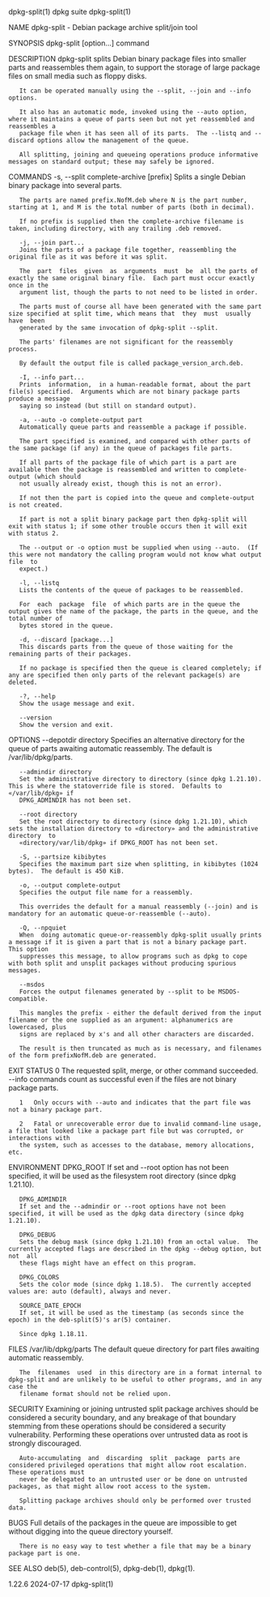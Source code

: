 dpkg-split(1)								  dpkg suite								 dpkg-split(1)

NAME
       dpkg-split - Debian package archive split/join tool

SYNOPSIS
       dpkg-split [option...] command

DESCRIPTION
       dpkg-split splits Debian binary package files into smaller parts and reassembles them again, to support the storage of large package files on small
       media such as floppy disks.

       It can be operated manually using the --split, --join and --info options.

       It also has an automatic mode, invoked using the --auto option, where it maintains a queue of parts seen but not yet reassembled and reassembles a
       package file when it has seen all of its parts.	The --listq and --discard options allow the management of the queue.

       All splitting, joining and queueing operations produce informative messages on standard output; these may safely be ignored.

COMMANDS
       -s, --split complete-archive [prefix]
	   Splits a single Debian binary package into several parts.

	   The parts are named prefix.NofM.deb where N is the part number, starting at 1, and M is the total number of parts (both in decimal).

	   If no prefix is supplied then the complete-archive filename is taken, including directory, with any trailing .deb removed.

       -j, --join part...
	   Joins the parts of a package file together, reassembling the original file as it was before it was split.

	   The	part  files  given  as	arguments  must	 be  all the parts of exactly the same original binary file.  Each part must occur exactly once in the
	   argument list, though the parts to not need to be listed in order.

	   The parts must of course all have been generated with the same part size specified at split time, which means that  they  must  usually  have  been
	   generated by the same invocation of dpkg-split --split.

	   The parts' filenames are not significant for the reassembly process.

	   By default the output file is called package_version_arch.deb.

       -I, --info part...
	   Prints  information,	 in a human-readable format, about the part file(s) specified.	Arguments which are not binary package parts produce a message
	   saying so instead (but still on standard output).

       -a, --auto -o complete-output part
	   Automatically queue parts and reassemble a package if possible.

	   The part specified is examined, and compared with other parts of the same package (if any) in the queue of packages file parts.

	   If all parts of the package file of which part is a part are available then the package is reassembled and written to complete-output (which should
	   not usually already exist, though this is not an error).

	   If not then the part is copied into the queue and complete-output is not created.

	   If part is not a split binary package part then dpkg-split will exit with status 1; if some other trouble occurs then it will exit with status 2.

	   The --output or -o option must be supplied when using --auto.  (If this were not mandatory the calling program would not know what output  file  to
	   expect.)

       -l, --listq
	   Lists the contents of the queue of packages to be reassembled.

	   For	each  package  file  of which parts are in the queue the output gives the name of the package, the parts in the queue, and the total number of
	   bytes stored in the queue.

       -d, --discard [package...]
	   This discards parts from the queue of those waiting for the remaining parts of their packages.

	   If no package is specified then the queue is cleared completely; if any are specified then only parts of the relevant package(s) are deleted.

       -?, --help
	   Show the usage message and exit.

       --version
	   Show the version and exit.

OPTIONS
       --depotdir directory
	   Specifies an alternative directory for the queue of parts awaiting automatic reassembly.  The default is /var/lib/dpkg/parts.

       --admindir directory
	   Set the administrative directory to directory (since dpkg 1.21.10).	This is where the statoverride file is stored.	Defaults to «/var/lib/dpkg» if
	   DPKG_ADMINDIR has not been set.

       --root directory
	   Set the root directory to directory (since dpkg 1.21.10), which sets the installation directory to «directory» and the administrative directory  to
	   «directory/var/lib/dpkg» if DPKG_ROOT has not been set.

       -S, --partsize kibibytes
	   Specifies the maximum part size when splitting, in kibibytes (1024 bytes).  The default is 450 KiB.

       -o, --output complete-output
	   Specifies the output file name for a reassembly.

	   This overrides the default for a manual reassembly (--join) and is mandatory for an automatic queue-or-reassemble (--auto).

       -Q, --npquiet
	   When	 doing automatic queue-or-reassembly dpkg-split usually prints a message if it is given a part that is not a binary package part.  This option
	   suppresses this message, to allow programs such as dpkg to cope with both split and unsplit packages without producing spurious messages.

       --msdos
	   Forces the output filenames generated by --split to be MSDOS-compatible.

	   This mangles the prefix - either the default derived from the input filename or the one supplied as an argument: alphanumerics are lowercased, plus
	   signs are replaced by x's and all other characters are discarded.

	   The result is then truncated as much as is necessary, and filenames of the form prefixNofM.deb are generated.

EXIT STATUS
       0   The requested split, merge, or other command succeeded.  --info commands count as successful even if the files are not binary package parts.

       1   Only occurs with --auto and indicates that the part file was not a binary package part.

       2   Fatal or unrecoverable error due to invalid command-line usage, a file that looked like a package part file but was corrupted, or interactions with
	   the system, such as accesses to the database, memory allocations, etc.

ENVIRONMENT
       DPKG_ROOT
	   If set and --root option has not been specified, it will be used as the filesystem root directory (since dpkg 1.21.10).

       DPKG_ADMINDIR
	   If set and the --admindir or --root options have not been specified, it will be used as the dpkg data directory (since dpkg 1.21.10).

       DPKG_DEBUG
	   Sets the debug mask (since dpkg 1.21.10) from an octal value.  The currently accepted flags are described in the dpkg --debug option, but  not  all
	   these flags might have an effect on this program.

       DPKG_COLORS
	   Sets the color mode (since dpkg 1.18.5).  The currently accepted values are: auto (default), always and never.

       SOURCE_DATE_EPOCH
	   If set, it will be used as the timestamp (as seconds since the epoch) in the deb-split(5)'s ar(5) container.

	   Since dpkg 1.18.11.

FILES
       /var/lib/dpkg/parts
	   The default queue directory for part files awaiting automatic reassembly.

	   The	filenames  used	 in this directory are in a format internal to dpkg-split and are unlikely to be useful to other programs, and in any case the
	   filename format should not be relied upon.

SECURITY
       Examining or joining untrusted split package archives should be considered a security boundary, and any breakage of that boundary stemming  from	 these
       operations should be considered a security vulnerability.  Performing these operations over untrusted data as root is strongly discouraged.

       Auto-accumulating  and  discarding  split  package  parts are considered privileged operations that might allow root escalation.	 These operations must
       never be delegated to an untrusted user or be done on untrusted packages, as that might allow root access to the system.

       Splitting package archives should only be performed over trusted data.

BUGS
       Full details of the packages in the queue are impossible to get without digging into the queue directory yourself.

       There is no easy way to test whether a file that may be a binary package part is one.

SEE ALSO
       deb(5), deb-control(5), dpkg-deb(1), dpkg(1).

1.22.6									  2024-07-17								 dpkg-split(1)

